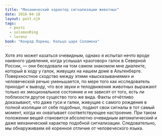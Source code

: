 ```yaml
---
title: "Механический характер сигнализации животных"
date: 2016-04-18
layout: post.njk
tags:
  - posts
  - solomonRing
  - lorenz
book: "Конрад Лоренц. Кольцо царя Соломона"
---
```


Хотя это может казаться очевидным, однако я испытал нечто вроде наивного удивления, когда услышал «разговор» галок в Северной России, — они беседовали на том самом знакомом мне диалекте, который в ходу у галок, живущих на нашем доме в Альтенберге. Поверхностное сходство между этими «высказываниями» и человеческой речью уменьшается, по мере того как исследователь приходит к выводу, что все звуки и телодвижения животных выражают только их эмоциональное состояние и не зависят от того, есть ли поблизости другое существо того же вида. Факты отчётливо доказывают, что даже гуси и галки, живущие с самого рождения в полной изоляции от себе подобных, подают свои сигналы в тот самый момент, когда их охватывает соответствующее настроение. При таком положении вещей становится абсолютно очевидным автоматический и даже механический характер подобной сигнализации. Следовательно, мы обнаруживаем её коренное отличие от человеческого языка.
